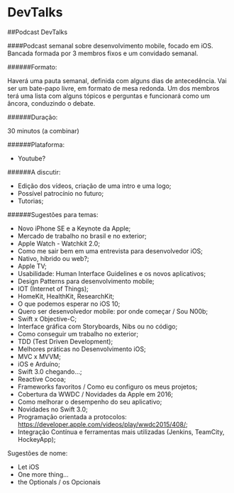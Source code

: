 # DevTalks

##Podcast DevTalks

####Podcast semanal sobre desenvolvimento mobile, focado em iOS. Bancada formada  por 3 membros fixos e um convidado semanal.

######Formato:

Haverá uma pauta semanal, definida com alguns dias de antecedência. Vai ser um bate-papo livre, em formato de mesa redonda. Um dos membros terá uma lista com alguns tópicos e perguntas e funcionará como um âncora, conduzindo o debate. 

######Duração:

30 minutos (a combinar)

######Plataforma:
- Youtube?


######A discutir:
- Edição dos vídeos, criação de uma intro e uma logo;
- Possível patrocínio no futuro;
- Tutorias;

######Sugestões para temas:

- Novo iPhone SE e a Keynote da Apple;
- Mercado de trabalho no brasil e no exterior;
- Apple Watch - Watchkit 2.0;
- Como me sair bem em uma entrevista para desenvolvedor iOS;
- Nativo, híbrido ou web?;
- Apple TV;
- Usabilidade: Human Interface Guidelines e os novos aplicativos;
- Design Patterns para desenvolvimento mobile;
- IOT (Internet of Things);
- HomeKit, HealthKit, ResearchKit;
- O que podemos esperar no iOS 10;
- Quero ser desenvolvedor mobile: por onde começar / Sou N00b;
- Swift x Objective-C;
- Interface gráfica com Storyboards, Nibs ou no código;
- Como conseguir um trabalho no exterior;
- TDD (Test Driven Development);
- Melhores práticas no Desenvolvimento iOS;
- MVC x MVVM;
- iOS e Arduíno;
- Swift 3.0 chegando...;
- Reactive Cocoa;
- Frameworks favoritos / Como eu configuro os meus projetos;
- Cobertura da WWDC / Novidades da Apple em 2016;
- Como melhorar o desempenho do seu aplicativo;
- Novidades no Swift 3.0;
- Programação orientada a protocolos: https://developer.apple.com/videos/play/wwdc2015/408/;
- Integração Contínua e ferramentas mais utilizadas (Jenkins, TeamCity, HockeyApp);

Sugestões de nome:
- Let iOS
- One more thing...
- the Optionals / os Opcionais
